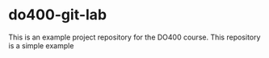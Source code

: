 # do400-git-lab
This is an example project repository for the DO400 course.
This repository is a simple example
